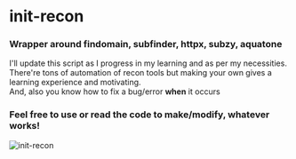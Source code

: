 # init-recon

### Wrapper around findomain, subfinder, httpx, subzy, aquatone

I'll update this script as I progress in my learning and as per my necessities. <br>
There're tons of automation of recon tools but making your own gives a learning experience and motivating. <br>
And, also you know how to fix a bug/error __when__ it occurs

### Feel free to use or read the code to make/modify, whatever works!

![init-recon](https://user-images.githubusercontent.com/46389158/159040972-d1a950fe-bbca-483e-8d04-ef47e78b18c9.png)
